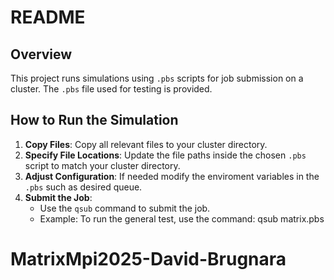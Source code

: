 # README

## Overview

This project runs simulations using `.pbs` scripts for job submission on a cluster. The `.pbs` file used for testing is provided.
## How to Run the Simulation

1. **Copy Files**: Copy all relevant files to your cluster directory.
2. **Specify File Locations**: Update the file paths inside the chosen `.pbs` script to match your cluster directory. 
3. **Adjust Configuration**: If needed modify the enviroment variables in the `.pbs` such as desired queue. 
4. **Submit the Job**:
   - Use the `qsub` command to submit the job.
   - Example: To run the general test, use the command:
     qsub matrix.pbs
# MatrixMpi2025-David-Brugnara
